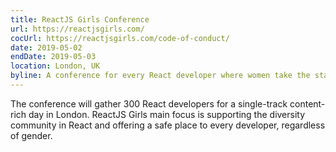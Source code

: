 ```yaml
---
title: ReactJS Girls Conference
url: https://reactjsgirls.com/
cocUrl: https://reactjsgirls.com/code-of-conduct/
date: 2019-05-02
endDate: 2019-05-03
location: London, UK
byline: A conference for every React developer where women take the stage.
---
```


The conference will gather 300 React developers for a single-track content-rich day in London. ReactJS Girls main focus is supporting the diversity community in React and offering a safe place to every developer, regardless of gender.